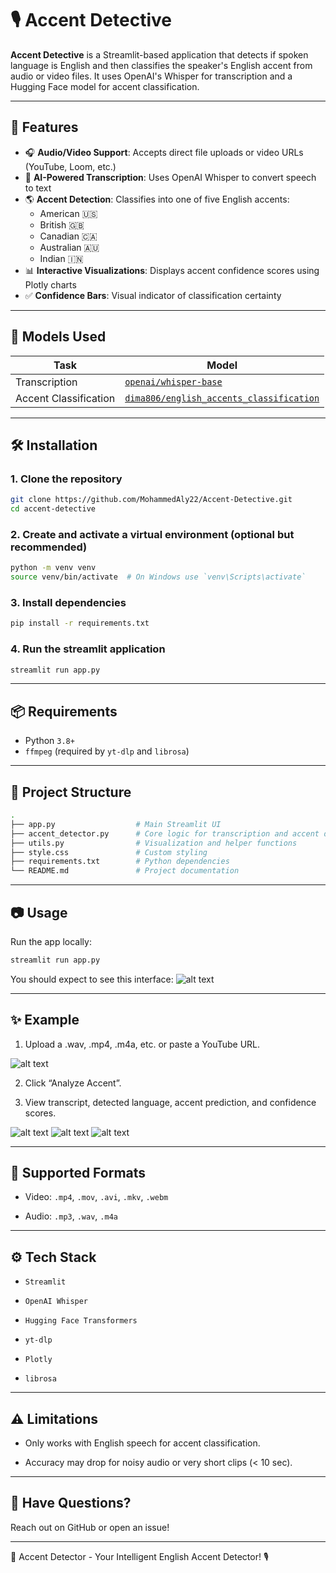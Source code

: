 # 🎙️ Accent Detective

**Accent Detective** is a Streamlit-based application that detects if spoken language is English and then classifies the speaker's English accent from audio or video files. It uses OpenAI's Whisper for transcription and a Hugging Face model for accent classification.

---

## 🚀 Features

- 🎧 **Audio/Video Support**: Accepts direct file uploads or video URLs (YouTube, Loom, etc.)
- 🧠 **AI-Powered Transcription**: Uses OpenAI Whisper to convert speech to text
- 🌎 **Accent Detection**: Classifies into one of five English accents:
  - American 🇺🇸
  - British 🇬🇧
  - Canadian 🇨🇦
  - Australian 🇦🇺
  - Indian 🇮🇳
- 📊 **Interactive Visualizations**: Displays accent confidence scores using Plotly charts
- ✅ **Confidence Bars**: Visual indicator of classification certainty

---

## 🧠 Models Used

| Task                  | Model                                                                 |
|-----------------------|-----------------------------------------------------------------------|
| Transcription         | [`openai/whisper-base`](https://github.com/openai/whisper)           |
| Accent Classification | [`dima806/english_accents_classification`](https://huggingface.co/dima806/english_accents_classification) |

---

## 🛠️ Installation

### 1. Clone the repository
```bash
git clone https://github.com/MohammedAly22/Accent-Detective.git
cd accent-detective
```

### 2. Create and activate a virtual environment (optional but recommended)
```bash
python -m venv venv
source venv/bin/activate  # On Windows use `venv\Scripts\activate`
```

### 3. Install dependencies
```bash
pip install -r requirements.txt
```

### 4. Run the streamlit application
```bash
streamlit run app.py
```
---

## 📦 Requirements
- Python `3.8+`
- `ffmpeg` (required by `yt-dlp` and `librosa`)

---
## 📁 Project Structure
```bash
.
├── app.py                  # Main Streamlit UI
├── accent_detector.py      # Core logic for transcription and accent detection
├── utils.py                # Visualization and helper functions
├── style.css               # Custom styling
├── requirements.txt        # Python dependencies
└── README.md               # Project documentation
```

---
## 📷 Usage

Run the app locally:
```bash
streamlit run app.py
```

You should expect to see this interface:
![alt text](images/image.png)

---
## ✨ Example

1. Upload a .wav, .mp4, .m4a, etc. or paste a YouTube URL.

![alt text](images/image-1.png)

2. Click “Analyze Accent”.

3. View transcript, detected language, accent prediction, and confidence scores.

![alt text](images/image-2.png)
![alt text](images/image-3.png)
![alt text](images/image-4.png)

---

## 🧪 Supported Formats

- Video: `.mp4`, `.mov`, `.avi`, `.mkv`, `.webm`

- Audio: `.mp3`, `.wav`, `.m4a`

---
## ⚙️ Tech Stack
- `Streamlit`

- `OpenAI Whisper`

- `Hugging Face Transformers`

- `yt-dlp`

- `Plotly`

- `librosa`

---
## ⚠️ Limitations
- Only works with English speech for accent classification.

- Accuracy may drop for noisy audio or very short clips (< 10 sec).

---
## 💬 Have Questions?
Reach out on GitHub or open an issue!

---
🎯 Accent Detector - Your Intelligent English Accent Detector! 🎙️
